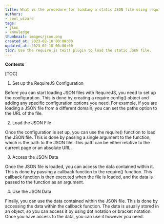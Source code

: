 ```yaml
---
title: What is the procedure for loading a static JSON file using requirejs?
authors:
- cool_wizard
tags:
- json
- knowledge
thumbnail: images/json.png
created_at: 2023-02-18 00:00:00
updated_at: 2023-02-18 00:00:00
tldr: Use the require.js text! plugin to load the static JSON file.
---
```


**Contents**

[TOC]

1. Set up the RequireJS Configuration 

Before you can start loading JSON files with RequireJS, you need to set up the configuration. This is done by creating a require.config() object and adding any specific configuration options you need. For example, if you are loading a JSON file from a different domain, you can set the paths option to the URL of the file.

2. Load the JSON File 

Once the configuration is set up, you can use the require() function to load the JSON file. This is done by passing a single argument to the function, which is the path to the JSON file. This path can be either relative to the current page or an absolute URL.

3. Access the JSON Data 

Once the JSON file is loaded, you can access the data contained within it. This is done by passing a callback function to the require() function. This callback function is then executed when the file is loaded, and the data is passed to the function as an argument.

4. Use the JSON Data 

Finally, you can use the data contained within the JSON file. This is done by accessing the data within the callback function. The data is usually stored in an object, so you can access it by using dot notation or bracket notation. Once you have access to the data, you can use it however you need.
